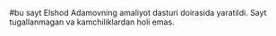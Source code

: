 #bu sayt Elshod Adamovning amaliyot dasturi doirasida yaratildi. Sayt tugallanmagan va kamchiliklardan holi emas.
